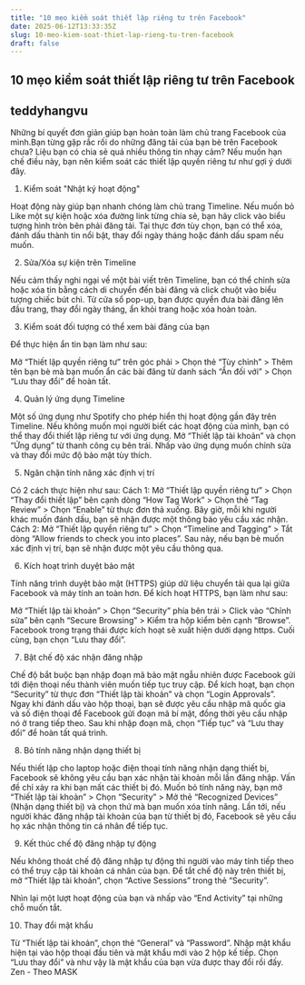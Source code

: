 ```yaml
---
title: "10 mẹo kiểm soát thiết lập riêng tư trên Facebook"
date: 2025-06-12T13:33:35Z
slug: 10-meo-kiem-soat-thiet-lap-rieng-tu-tren-facebook
draft: false
---
```


## 10 mẹo kiểm soát thiết lập riêng tư trên Facebook

## teddyhangvu

Những bí quyết đơn giản giúp bạn hoàn toàn làm chủ trang Facebook của mình.​Bạn từng gặp rắc rối do những đăng tải của bạn bè trên Facebook chưa? Liệu bạn có chia sẻ quá nhiều thông tin nhạy cảm? Nếu muốn hạn chế điều này, bạn nên kiểm soát các thiết lập quyền riêng tư như gợi ý dưới đây.
 
1. Kiểm soát "Nhật ký hoạt động"
 
Hoạt động này giúp bạn nhanh chóng làm chủ trang Timeline. Nếu muốn bỏ Like một sự kiện hoặc xóa đường link từng chia sẻ, bạn hãy click vào biểu tượng hình tròn bên phải đăng tải. Tại thực đơn tùy chọn, bạn có thể xóa, đánh dấu thành tin nổi bật, thay đổi ngày tháng hoặc đánh dấu spam nếu muốn.
 

 
2. Sửa/Xóa sự kiện trên Timeline
 
Nếu cảm thấy nghi ngại về một bài viết trên Timeline, bạn có thể chỉnh sửa hoặc xóa tin bằng cách di chuyển đến bài đăng và click chuột vào biểu tượng chiếc bút chì. Từ cửa sổ pop-up, bạn được quyền đưa bài đăng lên đầu trang, thay đổi ngày tháng, ẩn khỏi trang hoặc xóa hoàn toàn.
 

 
3. Kiểm soát đối tượng có thể xem bài đăng của bạn
 
Để thực hiện ẩn tin bạn làm như sau:
 
Mở “Thiết lập quyền riêng tư” trên góc phải > Chọn thẻ “Tùy chỉnh” > Thêm tên bạn bè mà bạn muốn ẩn các bài đăng từ danh sách “Ẩn đối với” > Chọn “Lưu thay đổi” để hoàn tất.
 

 
4. Quản lý ứng dụng Timeline
 
Một số ứng dụng như Spotify cho phép hiển thị hoạt động gần đây trên Timeline. Nếu không muốn mọi người biết các hoạt động của mình, bạn có thể thay đổi thiết lập riêng tư với ứng dụng. Mở “Thiết lập tài khoản” và chọn “Ứng dụng” từ thanh công cụ bên trái. Nhấp vào ứng dụng muốn chỉnh sửa và thay đổi mức độ bảo mật tùy thích.
 

 
5. Ngăn chặn tính năng xác định vị trí
 
Có 2 cách thực hiện như sau:
Cách 1:
Mở “Thiết lập quyền riêng tư” > Chọn “Thay đổi thiết lập” bên cạnh dòng “How Tag Work” > Chọn thẻ “Tag Review” > Chọn “Enable” từ thực đơn thả xuống. Bây giờ, mỗi khi người khác muốn đánh dấu, bạn sẽ nhận được một thông báo yêu cầu xác nhận.
Cách 2:
Mở “Thiết lập quyền riêng tư” > Chọn “Timeline and Tagging” > Tắt dòng “Allow friends to check you into places”. Sau này, nếu bạn bè muốn xác định vị trí, bạn sẽ nhận được một yêu cầu thông qua.
 

 
6. Kích hoạt trình duyệt bảo mật
 
Tính năng trình duyệt bảo mật (HTTPS) giúp dữ liệu chuyển tải qua lại giữa Facebook và máy tính an toàn hơn. Để kích hoạt HTTPS, bạn làm như sau:
 
Mở “Thiết lập tài khoản” > Chọn “Security” phía bên trái > Click vào “Chỉnh sửa” bên cạnh “Secure Browsing” > Kiểm tra hộp kiểm bên cạnh “Browse”. Facebook trong trạng thái được kích hoạt sẽ xuất hiện dưới dạng https. Cuối cùng, bạn chọn “Lưu thay đổi”.
 

 
7. Bật chế độ xác nhận đăng nhập
 
Chế độ bắt buộc bạn nhập đoạn mã bảo mật ngẫu nhiên được Facebook gửi tới điện thoại nếu thành viên muốn tiếp tục truy cập. Để kích hoạt, bạn chọn “Security” từ thực đơn “Thiết lập tài khoản” và chọn “Login Approvals”. Ngay khi đánh dấu vào hộp thoại, bạn sẽ được yêu cầu nhập mã quốc gia và số điện thoại để Facebook gửi đoạn mã bí mật, đồng thời yêu cầu nhập nó ở trang tiếp theo. Sau khi nhập đoạn mã, chọn “Tiếp tục” và “Lưu thay đổi” để hoàn tất quá trình.
 

 
8. Bỏ tính năng nhận dạng thiết bị
 
Nếu thiết lập cho laptop hoặc điện thoại tính năng nhận dạng thiết bị, Facebook sẽ không yêu cầu bạn xác nhận tài khoản mỗi lần đăng nhập. Vấn đề chỉ xảy ra khi bạn mất các thiết bị đó. Muốn bỏ tính năng này, bạn mở “Thiết lập tài khoản” > Chọn “Security” > Mở thẻ “Recognized Devices” (Nhận dạng thiết bị) và chọn thứ mà bạn muốn xóa tính năng. Lần tới, nếu người khác đăng nhập tài khoản của bạn từ thiết bị đó, Facebook sẽ yêu cầu họ xác nhận thông tin cá nhân để tiếp tục.
 

 
9. Kết thúc chế độ đăng nhập tự động
 
Nếu không thoát chế độ đăng nhập tự động thì người vào máy tính tiếp theo có thể truy cập tài khoản cá nhân của bạn. Để tắt chế độ này trên thiết bị, mở “Thiết lập tài khoản”, chọn “Active Sessions” trong thẻ “Security”.
 
Nhìn lại một lượt hoạt động của bạn và nhấp vào “End Activity” tại những chỗ muốn tắt.
 

 
10. Thay đổi mật khẩu
 
Từ “Thiết lập tài khoản”, chọn thẻ “General” và “Password”. Nhập mật khẩu hiện tại vào hộp thoại đầu tiên và mật khẩu mới vào 2 hộp kế tiếp. Chọn “Lưu thay đổi” và như vậy là mật khẩu của bạn vừa được thay đổi rồi đấy.
 ​
Zen - Theo MASK​